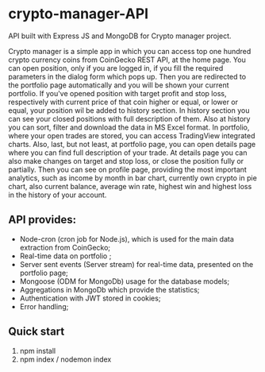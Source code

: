 # crypto-manager-API
API built with Express JS and MongoDB for Crypto manager project. 

Crypto manager is a simple app in which you can access top one hundred crypto currency coins from CoinGecko REST API, at the home page.
You can open position, only if you are logged in, if you fill the required parameters in the dialog form which pops up. Then you are redirected to the portfolio page automatically and you will be shown your current portfolio. 
If you've opened position with target profit and stop loss, respectively with current price of that coin higher or equal, or lower or equal, your position wil be added to history section.
In history section you can see your closed positions with full description of them. Also at history you can sort, filter and download the data in MS Excel format. In portfolio, where your open trades are stored, you can access TradingView integrated charts. Also, last, but not least, at portfolio page, you can open details page where you can find full description of your trade. At details page you can also make changes on target and stop loss, or close the position fully
or partially. 
Then you can see on profile page, providing the most important analytics, such as income by month in bar chart, currently own crypto in pie chart, also current balance, average win rate, highest win and highest loss in the history of your account.


## API provides:
- Node-cron (cron job for Node.js), which is used for the main data extraction from CoinGecko;
- Real-time data on portfolio ;
- Server sent events (Server stream) for real-time data, presented on the portfolio page;
- Mongoose (ODM for MongoDb) usage for the database models;
- Aggregations in MongoDb which provide the statistics;
- Authentication with JWT stored in cookies;
- Error handling;


## Quick start
1. npm install
2. npm index / nodemon index


